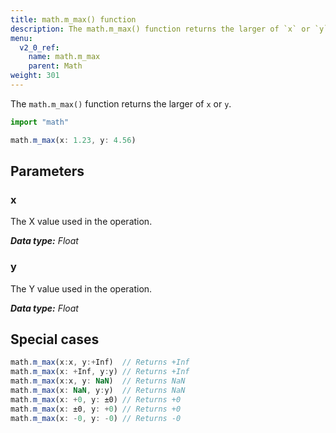 ```yaml
---
title: math.m_max() function
description: The math.m_max() function returns the larger of `x` or `y`.
menu:
  v2_0_ref:
    name: math.m_max
    parent: Math
weight: 301
---
```


The `math.m_max()` function returns the larger of `x` or `y`.

```js
import "math"

math.m_max(x: 1.23, y: 4.56)
```

## Parameters

### x
The X value used in the operation.

_**Data type:** Float_

### y
The Y value used in the operation.

_**Data type:** Float_

## Special cases
```js
math.m_max(x:x, y:+Inf)  // Returns +Inf
math.m_max(x: +Inf, y:y) // Returns +Inf
math.m_max(x:x, y: NaN)  // Returns NaN
math.m_max(x: NaN, y:y)  // Returns NaN
math.m_max(x: +0, y: ±0) // Returns +0
math.m_max(x: ±0, y: +0) // Returns +0
math.m_max(x: -0, y: -0) // Returns -0
```

